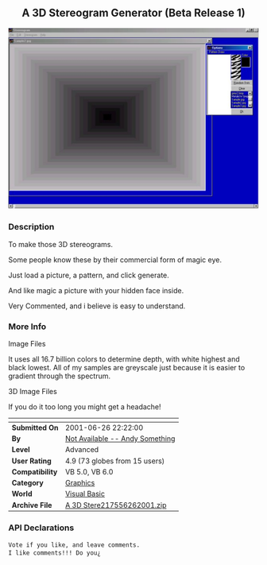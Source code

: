 ﻿<div align="center">

## A 3D Stereogram Generator \(Beta Release 1\)

<img src="PIC20016262248598419.jpg">
</div>

### Description

To make those 3D stereograms.

Some people know these by their commercial form of magic eye.

Just load a picture, a pattern, and click generate.

And like magic a picture with your hidden face inside.

Very Commented, and i believe is easy to understand.
 
### More Info
 
Image Files

It uses all 16.7 billion colors to determine depth, with white highest and black lowest. All of my samples are greyscale just because it is easier to gradient through the spectrum.

3D Image Files

If you do it too long you might get a headache!


<span>             |<span>
---                |---
**Submitted On**   |2001-06-26 22:22:00
**By**             |[Not Available \-\- Andy Something](https://github.com/Planet-Source-Code/PSCIndex/blob/master/ByAuthor/not-available-andy-something.md)
**Level**          |Advanced
**User Rating**    |4.9 (73 globes from 15 users)
**Compatibility**  |VB 5\.0, VB 6\.0
**Category**       |[Graphics](https://github.com/Planet-Source-Code/PSCIndex/blob/master/ByCategory/graphics__1-46.md)
**World**          |[Visual Basic](https://github.com/Planet-Source-Code/PSCIndex/blob/master/ByWorld/visual-basic.md)
**Archive File**   |[A 3D Stere217556262001\.zip](https://github.com/Planet-Source-Code/not-available-andy-something-a-3d-stereogram-generator-beta-release-1__1-24475/archive/master.zip)

### API Declarations

```
Vote if you like, and leave comments.
I like comments!!! Do you¿
```





